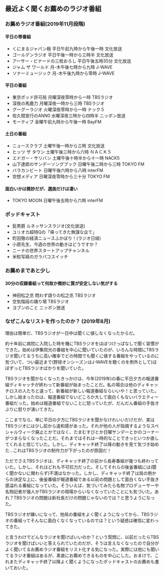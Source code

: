 ## 最近よく聞くお薦めのラジオ番組
### お薦めラジオ番組(2019年11月段階)
#### 平日の帯番組
* くにまるジャパン極 平日午前九時から午後一時 文化放送
* ゴールデンラジオ 平日午後一時から三時半 文化放送
* アーサー・ビナードの三枚おろし 平日午後五時35分 文化放送
* ジャム ザ ワールド 月-木午後七時から九時 J-WAVE
* ソナーミュージック 月-木午後九時から零時 J-WAVE
#### 平日の番組
* 東京ポッド許可局 月曜深夜零時から一時 TBSラジオ
* 深夜の馬鹿力 月曜深夜一時から三時 TBSラジオ
* グーグーラジオ 火曜深夜零時から一時 ナック５
* 佐久間宣行のANN0 水曜深夜三時から四時半 ニッポン放送
* モーティブ 金曜午前九時から午後一時 BayFM
#### 土日の番組
* ニュースクラブ 土曜午後一時から三時 文化放送
* ヒッツ ザ タウン 土曜午後三時から六時 ＮＡＣＫ５
* エドガー・サリバン 土曜午後十時半から十一時 NACK5
* 山下達郎のサンデーソングブック 日曜午後二時から三時 TOKYO FM
* バラカンビート 日曜午後六時から八時 interFM
* 空想メディア 日曜深夜零時から三十分 TOKYO FM
#### 面白いかは微妙だが、選曲だけは凄い
* TOKYO MOON 日曜午後五時から六時 interFM
### ポッドキャスト
* 髭男爵 ルネッサンスラジオ(文化放送)
* ユリオカ超特Qの「帰ってきた無謀な企て」
* 町田徹の経済ニュースふかぼり！(ラジオ日経)
* 小原先生、今週の世界の動きはどうですか？
* ニーナの世界スタートアップチャンネル
* 米粒写経のガラパコスイッチ

### お薦めまであと少し
#### 30分の収録番組って何故か微妙に質が安定しない気がする
* 神田松之丞 問わず語りの松之丞 TBSラジオ
* 空気階段の踊り場 TBSラジオ
* ヨブンのこと ニッポン放送


### なぜこんなリストを作ったのか？ (2019年8月)

理由は簡単だ、TBSラジオが一日中は聞くに値しなくなったからだ。

約十年前に病院に入院した時を機にTBSラジオをほぼつけっぱなしで聞く習慣ができた。始めは伊集院光の番組を中心に聞いていたのが、いろんな時間にTBSラジオ聞いてるうちに高い確率でどの時間でも聞くに値する番組をやっているのに気づいて、つい最近まで(野球オンシーズンはJ-WAVEを聴くのを例外として)ほぼずっとTBSラジオばかりを聞いていた。

TBSラジオを聞かなくなったきっかけは、今年(2019年)の春に平日夕方の報道番組ディキャッチが終わって新番組が始まったことだ。私の場合は他のディキャッチロスの人たちと違って、新番組が新しい報道番組ならいいや！と思っていた。しかし始まったのは、報道番組でないどころか大して面白くもないバラエティー番組だった。始めは報道番組でないことに怒っていたが、だんだん番組の手抜きぶりに怒りが湧いてきた。

ここまでなら、単に平日の夕方にTBSラジオを聞かなけれいいだけだが、実はTBSラジオには少し前から違和感があった。それが他の人が指摘するようなスペシャルウィーク廃止とかではなく、たまむすびとか日曜サンデーとかのコーナーがつまらなくなったことだ。それまではそれは一時的なことできっといつか直してくれると信じていた。しかし、ディキャッチ終了以降の動きを見て気づき始めた…これはTBSラジオの制作力が下がったのが原因だ！

ただでさえTBSラジオは、ディキャッチ終了の前から長寿番組が幾つも終わっていた。しかし、それはどれも不可抗力だった。そしてそれらの後釜番組には(聞く聞かないに関わらず)不満はなかった。しかし、ディキャッチ終了は局の側からの決定な上に、後釜番組が報道番組である以前の問題として面白くない手抜き感溢れる番組になっていた。そういえば、気づいてみたら名物プロデューサーや名物記者が幾人かTBSラジオの現場からいなくなっていたことにも気づいた。あれ？TBSラジオの問題は新社長だけの問題じゃないのでは？と思うようになった。

TBSラジオが嫌いになって、他局の番組をよく聞くようになってから、TBSラジオの番組ってそんなに面白くなくなっているのでは？という疑惑は確信に変わってきた。

と言うわけでどんなラジオを聞けばいいのか？という質問に、以前だったらTBSラジオを聞けばいいと答えられていたのだが、そうは言えなくなったので自分がよく聞いてるお薦めラジオ番組をリスト化する気になった。実際には他にも聞いてるラジオ番組はあるが、素直にお薦めできるものを中心にした。おまけで、これまたディキャッチ終了以降よく聞くようになったポッドキャストのお薦めも書いておいた。
